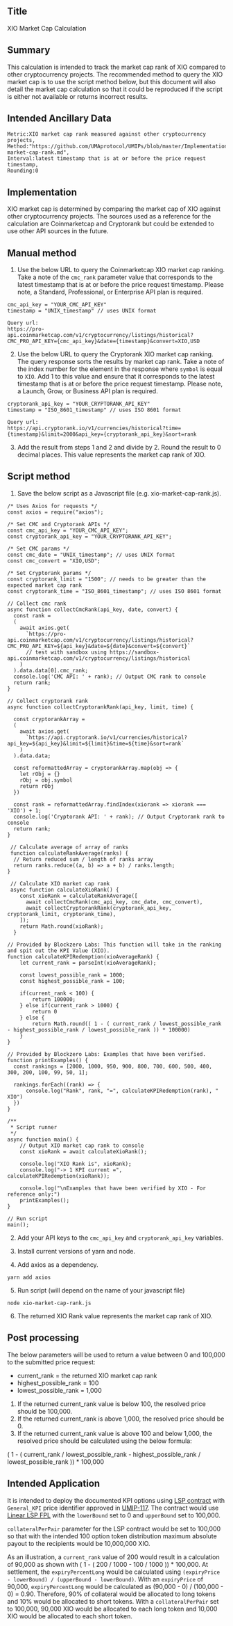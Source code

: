## Title

XIO Market Cap Calculation

## Summary

This calculation is intended to track the market cap rank of XIO compared to other cryptocurrency projects. The recommended method to query the XIO market cap is to use the script method below, but this document will also detail the market cap calculation so that it could be reproduced if the script is either not available or returns incorrect results.

## Intended Ancillary Data

```
Metric:XIO market cap rank measured against other cryptocurrency projects,
Method:"https://github.com/UMAprotocol/UMIPs/blob/master/Implementations/xio-market-cap-rank.md",
Interval:latest timestamp that is at or before the price request timestamp,
Rounding:0
```

## Implementation

XIO market cap is determined by comparing the market cap of XIO against other cryptocurrency projects. The sources used as a reference for the calculation are Coinmarketcap and Cryptorank but could be extended to use other API sources in the future.

## Manual method

1. Use the below URL to query the Coinmarketcap XIO market cap ranking. Take a note of the `cmc_rank` parameter value that corresponds to the latest timestamp that is at or before the price request timestamp. Please note, a Standard, Professional, or Enterprise API plan is required.

```
cmc_api_key = "YOUR_CMC_API_KEY"
timestamp = "UNIX_timestamp" // uses UNIX format

Query url:
https://pro-api.coinmarketcap.com/v1/cryptocurrency/listings/historical?CMC_PRO_API_KEY={cmc_api_key}&date={timestamp}&convert=XIO,USD
```
2. Use the below URL to query the Cryptorank XIO market cap ranking. The query response sorts the results by market cap rank. Take a note of the index number for the element in the response where `symbol` is equal to `XIO`. Add 1 to this value and ensure that it corresponds to the latest timestamp that is at or before the price request timestamp. Please note, a Launch, Grow, or Business API plan is required. 

```
cryptorank_api_key = "YOUR_CRYPTORANK_API_KEY"
timestamp = "ISO_8601_timestamp" // uses ISO 8601 format

Query url:
https://api.cryptorank.io/v1/currencies/historical?time={timestamp}&limit=2000&api_key={cryptorank_api_key}&sort=rank
```
3. Add the result from steps 1 and 2 and divide by 2. Round the result to 0 decimal places. This value represents the market cap rank of XIO.

## Script method

1. Save the below script as a Javascript file (e.g. xio-market-cap-rank.js).

```
/* Uses Axios for requests */
const axios = require("axios");

/* Set CMC and Cryptorank APIs */
const cmc_api_key = "YOUR_CMC_API_KEY";
const cryptorank_api_key = "YOUR_CRYPTORANK_API_KEY";

/* Set CMC params */
const cmc_date = "UNIX_timestamp"; // uses UNIX format
const cmc_convert = "XIO,USD";

/* Set Cryptorank params */
const cryptorank_limit = "1500"; // needs to be greater than the expected market cap rank
const cryptorank_time = "ISO_8601_timestamp"; // uses ISO 8601 format

// Collect cmc rank
async function collectCmcRank(api_key, date, convert) {
  const rank = 
  (
    await axios.get(
      `https://pro-api.coinmarketcap.com/v1/cryptocurrency/listings/historical?CMC_PRO_API_KEY=${api_key}&date=${date}&convert=${convert}`
      // test with sandbox using https://sandbox-api.coinmarketcap.com/v1/cryptocurrency/listings/historical
    )
  ).data.data[0].cmc_rank;
  console.log('CMC API: ' + rank); // Output CMC rank to console
  return rank;
}

// Collect cryptorank rank
async function collectCryptorankRank(api_key, limit, time) {

  const cryptorankArray = 
  (
    await axios.get(
      `https://api.cryptorank.io/v1/currencies/historical?api_key=${api_key}&limit=${limit}&time=${time}&sort=rank`
    )
  ).data.data;
  
  const reformattedArray = cryptorankArray.map(obj => {
    let rObj = {}
    rObj = obj.symbol
    return rObj
  })

  const rank = reformattedArray.findIndex(xiorank => xiorank === 'XIO') + 1;
  console.log('Cryptorank API: ' + rank); // Output Cryptorank rank to console
  return rank;
}

 // Calculate average of array of ranks
 function calculateRankAverage(ranks) {
  // Return reduced sum / length of ranks array
  return ranks.reduce((a, b) => a + b) / ranks.length;
}

 // Calculate XIO market cap rank
 async function calculateXioRank() {
    const xioRank = calculateRankAverage([
      await collectCmcRank(cmc_api_key, cmc_date, cmc_convert),
      await collectCryptorankRank(cryptorank_api_key, cryptorank_limit, cryptorank_time),
    ]);
    return Math.round(xioRank);
  }

// Provided by Blockzero Labs: This function will take in the ranking and spit out the KPI Value (XIO).
function calculateKPIRedemption(xioAverageRank) {
    let current_rank = parseInt(xioAverageRank);

    const lowest_possible_rank = 1000;
    const highest_possible_rank = 100;

    if(current_rank < 100) {
        return 100000;
    } else if(current_rank > 1000) {
        return 0
    } else {
        return Math.round(( 1 - ( current_rank / lowest_possible_rank - highest_possible_rank / lowest_possible_rank )) * 100000)
    }
}

// Provided by Blockzero Labs: Examples that have been verified.
function printExamples() {
  const rankings = [2000, 1000, 950, 900, 800, 700, 600, 500, 400, 300, 200, 100, 99, 50, 1];

  rankings.forEach((rank) => {
      console.log("Rank", rank, "=", calculateKPIRedemption(rank), " XIO")
  })
}

/**
 * Script runner
 */
async function main() {
    // Output XIO market cap rank to console
    const xioRank = await calculateXioRank();

    console.log("XIO Rank is", xioRank);
    console.log("-> 1 KPI current =", calculateKPIRedemption(xioRank));

    console.log("\nExamples that have been verified by XIO - For reference only:") 
    printExamples();
}

// Run script
main();
```

2. Add your API keys to the `cmc_api_key` and `cryptorank_api_key` variables.

3. Install current versions of yarn and node.

4. Add axios as a dependency.

```
yarn add axios
```

5. Run script (will depend on the name of your javascript file)
```
node xio-market-cap-rank.js
```

6. The returned XIO Rank value represents the market cap rank of XIO.

## Post processing

The below parameters will be used to return a value between 0 and 100,000 to the submitted price request:
- current_rank = the returned XIO market cap rank
- highest_possible_rank = 100
- lowest_possible_rank = 1,000

1. If the returned current_rank value is below 100, the resolved price should be 100,000.
2. If the returned current_rank is above 1,000, the resolved price should be 0.
3. If the returned current_rank value is above 100 and below 1,000, the resolved price should be calculated using the below formula:

( 1 - ( current_rank / lowest_possible_rank - highest_possible_rank / lowest_possible_rank )) * 100,000

## Intended Application

It is intended to deploy the documented KPI options using [LSP contract](https://github.com/UMAprotocol/protocol/blob/master/packages/core/contracts/financial-templates/long-short-pair/LongShortPair.sol) with `General_KPI` price identifier approved in [UMIP-117](https://github.com/UMAprotocol/UMIPs/blob/master/UMIPs/umip-117.md). The contract would use [Linear LSP FPL](https://github.com/UMAprotocol/protocol/blob/master/packages/core/contracts/financial-templates/common/financial-product-libraries/long-short-pair-libraries/LinearLongShortPairFinancialProductLibrary.sol) with the `lowerBound` set to 0 and `upperBound` set to 100,000.

`collateralPerPair` parameter for the LSP contract would be set to 100,000 so that with the intended 100 option token distribution maximum absolute payout to the recipients would be 10,000,000 XIO.

As an illustration, a `current_rank` value of 200 would result in a calculation of 90,000 as shown with ( 1 - ( 200 / 1000 - 100 / 1000 )) * 100,000. At settlement, the `expiryPercentLong` would be calculated using `(expiryPrice - lowerBound) / (upperBound - lowerBound)`. With an `expiryPrice` of 90,000, `expiryPercentLong` would be calculated as (90,000 - 0) / (100,000 - 0) = 0.90. Therefore, 90% of collateral would be allocated to long tokens and 10% would be allocated to short tokens. With a `collateralPerPair` set to 100,000, 90,000 XIO would be allocated to each long token and 10,000 XIO would be allocated to each short token.